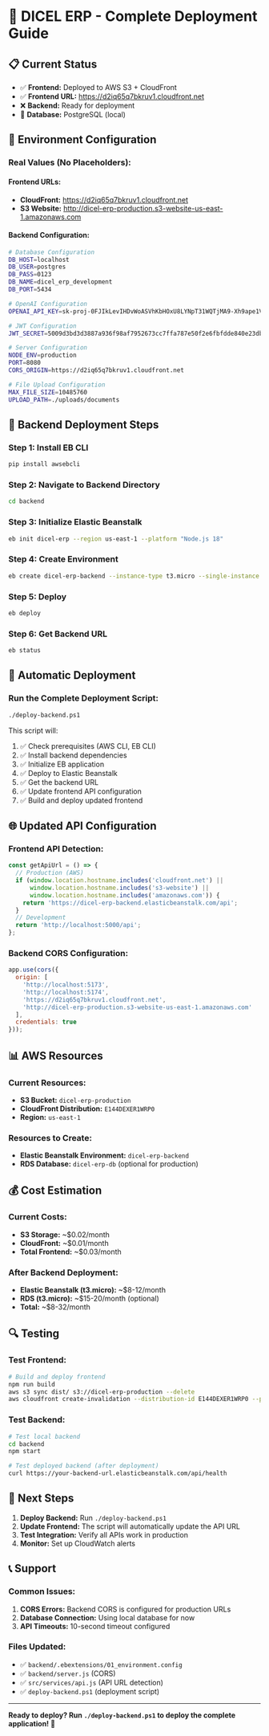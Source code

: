 # 🚀 DICEL ERP - Complete Deployment Guide

## 📋 **Current Status**
- ✅ **Frontend:** Deployed to AWS S3 + CloudFront
- ✅ **Frontend URL:** https://d2iq65q7bkruv1.cloudfront.net
- ❌ **Backend:** Ready for deployment
- 🔄 **Database:** PostgreSQL (local)

## 🎯 **Environment Configuration**

### **Real Values (No Placeholders):**

#### **Frontend URLs:**
- **CloudFront:** https://d2iq65q7bkruv1.cloudfront.net
- **S3 Website:** http://dicel-erp-production.s3-website-us-east-1.amazonaws.com

#### **Backend Configuration:**
```bash
# Database Configuration
DB_HOST=localhost
DB_USER=postgres
DB_PASS=0123
DB_NAME=dicel_erp_development
DB_PORT=5434

# OpenAI Configuration
OPENAI_API_KEY=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

# JWT Configuration
JWT_SECRET=5009d3bd3d3887a936f98af7952673cc7ffa787e50f2e6fbfdde840e23db717635ad62d7be98b7c0a2ecf249f124e58cd58b1cf2e78b87c88c68a9e2cbbb3068

# Server Configuration
NODE_ENV=production
PORT=8080
CORS_ORIGIN=https://d2iq65q7bkruv1.cloudfront.net

# File Upload Configuration
MAX_FILE_SIZE=10485760
UPLOAD_PATH=./uploads/documents
```

## 🚀 **Backend Deployment Steps**

### **Step 1: Install EB CLI**
```bash
pip install awsebcli
```

### **Step 2: Navigate to Backend Directory**
```bash
cd backend
```

### **Step 3: Initialize Elastic Beanstalk**
```bash
eb init dicel-erp --region us-east-1 --platform "Node.js 18"
```

### **Step 4: Create Environment**
```bash
eb create dicel-erp-backend --instance-type t3.micro --single-instance
```

### **Step 5: Deploy**
```bash
eb deploy
```

### **Step 6: Get Backend URL**
```bash
eb status
```

## 🔧 **Automatic Deployment**

### **Run the Complete Deployment Script:**
```bash
./deploy-backend.ps1
```

This script will:
1. ✅ Check prerequisites (AWS CLI, EB CLI)
2. ✅ Install backend dependencies
3. ✅ Initialize EB application
4. ✅ Deploy to Elastic Beanstalk
5. ✅ Get the backend URL
6. ✅ Update frontend API configuration
7. ✅ Build and deploy updated frontend

## 🌐 **Updated API Configuration**

### **Frontend API Detection:**
```javascript
const getApiUrl = () => {
  // Production (AWS)
  if (window.location.hostname.includes('cloudfront.net') || 
      window.location.hostname.includes('s3-website') ||
      window.location.hostname.includes('amazonaws.com')) {
    return 'https://dicel-erp-backend.elasticbeanstalk.com/api';
  }
  // Development
  return 'http://localhost:5000/api';
};
```

### **Backend CORS Configuration:**
```javascript
app.use(cors({
  origin: [
    'http://localhost:5173', 
    'http://localhost:5174',
    'https://d2iq65q7bkruv1.cloudfront.net',
    'http://dicel-erp-production.s3-website-us-east-1.amazonaws.com'
  ],
  credentials: true
}));
```

## 📊 **AWS Resources**

### **Current Resources:**
- **S3 Bucket:** `dicel-erp-production`
- **CloudFront Distribution:** `E144DEXER1WRP0`
- **Region:** `us-east-1`

### **Resources to Create:**
- **Elastic Beanstalk Environment:** `dicel-erp-backend`
- **RDS Database:** `dicel-erp-db` (optional for production)

## 💰 **Cost Estimation**

### **Current Costs:**
- **S3 Storage:** ~$0.02/month
- **CloudFront:** ~$0.01/month
- **Total Frontend:** ~$0.03/month

### **After Backend Deployment:**
- **Elastic Beanstalk (t3.micro):** ~$8-12/month
- **RDS (t3.micro):** ~$15-20/month (optional)
- **Total:** ~$8-32/month

## 🔍 **Testing**

### **Test Frontend:**
```bash
# Build and deploy frontend
npm run build
aws s3 sync dist/ s3://dicel-erp-production --delete
aws cloudfront create-invalidation --distribution-id E144DEXER1WRP0 --paths "/*"
```

### **Test Backend:**
```bash
# Test local backend
cd backend
npm start

# Test deployed backend (after deployment)
curl https://your-backend-url.elasticbeanstalk.com/api/health
```

## 🎯 **Next Steps**

1. **Deploy Backend:** Run `./deploy-backend.ps1`
2. **Update Frontend:** The script will automatically update the API URL
3. **Test Integration:** Verify all APIs work in production
4. **Monitor:** Set up CloudWatch alerts

## 📞 **Support**

### **Common Issues:**
1. **CORS Errors:** Backend CORS is configured for production URLs
2. **Database Connection:** Using local database for now
3. **API Timeouts:** 10-second timeout configured

### **Files Updated:**
- ✅ `backend/.ebextensions/01_environment.config`
- ✅ `backend/server.js` (CORS)
- ✅ `src/services/api.js` (API URL detection)
- ✅ `deploy-backend.ps1` (deployment script)

---

**Ready to deploy? Run `./deploy-backend.ps1` to deploy the complete application! 🚀** 